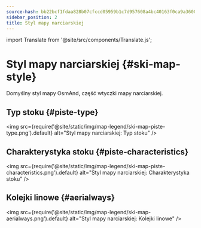 ```yaml
---
source-hash: bb22bcf1fdaa828b07cfccd05959b1c7d957608a4bc40163f0ca9a3600f43560
sidebar_position: 2
title: Styl mapy narciarskiej
---
```

import Translate from '@site/src/components/Translate.js';

# Styl mapy narciarskiej {#ski-map-style}
Domyślny styl mapy OsmAnd, część wtyczki mapy narciarskiej.
<Translate android="yes" id="ski_map_render_descr" />

## Typ stoku {#piste-type}
<img src={require('@site/static/img/map-legend/ski-map-piste-type.png').default} alt="Styl mapy narciarskiej: Typ stoku" />

## Charakterystyka stoku {#piste-characteristics}
<img src={require('@site/static/img/map-legend/ski-map-piste-characteristics.png').default} alt="Styl mapy narciarskiej: Charakterystyka stoku" />

## Kolejki linowe {#aerialways}
<img src={require('@site/static/img/map-legend/ski-map-aerialways.png').default} alt="Styl mapy narciarskiej: Kolejki linowe" />